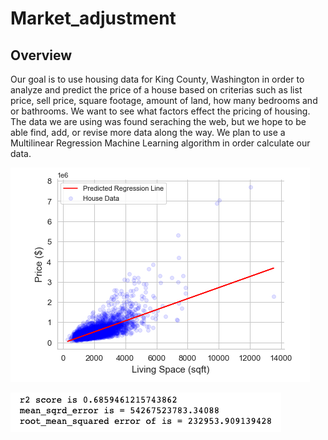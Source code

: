 # Market_adjustment

## Overview

Our goal is to use housing data for King County, Washington in order to analyze and predict the price of a house  based on criterias such as list price, sell price, square footage, amount of land, how many bedrooms and or bathrooms.  We want to see what factors effect the pricing of housing.  The data we are using was found seraching the web, but we hope to be able find, add, or revise more data along the way.  We plan to use a Multilinear Regression Machine Learning algorithm in order calculate our data.  

![This is an image](https://github.com/FreeKingU/Market_adjustment-/blob/main/KC_R.png)

![This is an image](https://github.com/FreeKingU/Market_adjustment-/blob/main/KC_R2.png)


